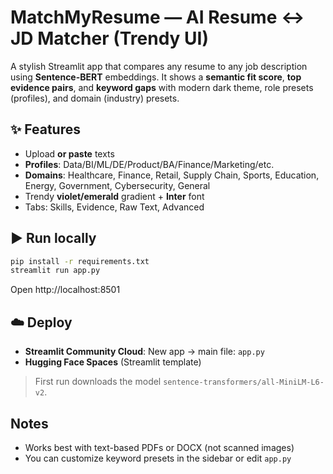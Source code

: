 # MatchMyResume — AI Resume ↔ JD Matcher (Trendy UI)

A stylish Streamlit app that compares any resume to any job description using **Sentence-BERT** embeddings.
It shows a **semantic fit score**, **top evidence pairs**, and **keyword gaps** with modern dark theme,
role presets (profiles), and domain (industry) presets.

## ✨ Features
- Upload **or paste** texts
- **Profiles**: Data/BI/ML/DE/Product/BA/Finance/Marketing/etc.
- **Domains**: Healthcare, Finance, Retail, Supply Chain, Sports, Education, Energy, Government, Cybersecurity, General
- Trendy **violet/emerald** gradient + **Inter** font
- Tabs: Skills, Evidence, Raw Text, Advanced

## ▶️ Run locally
```bash
pip install -r requirements.txt
streamlit run app.py
```
Open http://localhost:8501

## ☁️ Deploy
- **Streamlit Community Cloud**: New app → main file: `app.py`
- **Hugging Face Spaces** (Streamlit template)

> First run downloads the model `sentence-transformers/all-MiniLM-L6-v2`.

## Notes
- Works best with text-based PDFs or DOCX (not scanned images)
- You can customize keyword presets in the sidebar or edit `app.py`
